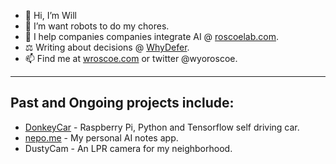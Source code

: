 - 👋 Hi, I’m Will
- 🙏 I’m want robots to do my chores.
- 🌱 I help companies companies integrate AI @ [roscoelab.com](www.roscoelab.com).
- ⚖️ Writing about decisions @ [WhyDefer](www.whydefer.com).
- 📫 Find me at [wroscoe.com](www.wroscoe.com) or twitter @wyoroscoe.

----------

## Past and Ongoing projects include: 
- [DonkeyCar](www.diyrobocars.com) - Raspberry Pi, Python and Tensorflow self driving car.
- [nepo.me](www.nepo.me) - My personal AI notes app.
- DustyCam - An LPR camera for my neighborhood.

<!---
wroscoe/wroscoe is a ✨ special ✨ repository because its `README.md` (this file) appears on your GitHub profile.
You can click the Preview link to take a look at your changes.
--->
